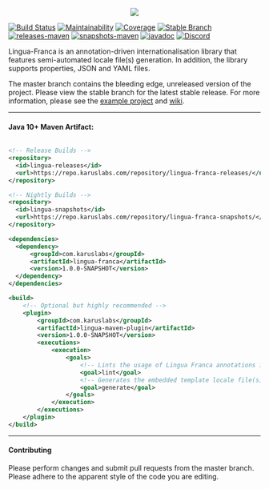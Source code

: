 <p align = "center">
  <img src = "https://i.imgur.com/GQoZzTm.png">
</p>

[![Build Status](https://travis-ci.org/Pante/Lingua-Franca.svg?branch=master)](https://travis-ci.org/Pante/Lingua-Franca)
[![Maintainability](https://api.codeclimate.com/v1/badges/3151e7bc7078007cad19/maintainability)](https://codeclimate.com/github/Pante/Lingua-Franca/maintainability)
[![Coverage](https://codecov.io/gh/Pante/Lingua-Franca/branch/master/graph/badge.svg)](https://codecov.io/gh/Pante/Lingua-Franca)
[![Stable Branch](https://img.shields.io/badge/stable-branch-blue.svg)](https://github.com/Pante/Lingua-Franca/tree/stable)
[![releases-maven](https://img.shields.io/maven-metadata/v/https/repo.karuslabs.com/repository/lingua-franca-releases/com/karuslabs/lingua-franca/maven-metadata.xml.svg)](https://repo.karuslabs.com/service/rest/repository/browse/lingua-franca-releases/)
[![snapshots-maven](https://img.shields.io/maven-metadata/v/https/repo.karuslabs.com/repository/lingua-franca-nightly/com/karuslabs/lingua-franca/maven-metadata.xml.svg)](https://repo.karuslabs.com/service/rest/repository/browse/lingua-franca-nightly/)
[![javadoc](https://img.shields.io/badge/javadoc-1.0.0-brightgreen.svg)](https://repo.karuslabs.com/repository/lingua-franca-project/1.0.0/lingua-franca/apidocs/overview-summary.html)
[![Discord](https://img.shields.io/discord/140273735772012544.svg?logo=discord)](https://discord.gg/uE4C9NQ)

Lingua-Franca is an annotation-driven internationalisation library that features semi-automated locale file(s) generation. In addition, the library supports properties, JSON and YAML files.

The master branch contains the bleeding edge, unreleased version of the project. Please view the stable branch for the latest stable release. For more information, please see the [example project](https://github.com/Pante/Lingua-Franca/tree/stable/lingua-example/) and [wiki](https://github.com/Pante/Lingua-Franca/wiki/).

***

#### Java 10+ Maven Artifact:
```XML

<!-- Release Builds -->
<repository>
  <id>lingua-releases</id>
  <url>https://repo.karuslabs.com/repository/lingua-franca-releases/</url>
</repository>

<!-- Nightly Builds -->
<repository>
  <id>lingua-snapshots</id>
  <url>https://repo.karuslabs.com/repository/lingua-franca-snapshots/</url>
</repository>

<dependencies>
  <dependency>
      <groupId>com.karuslabs</groupId>
      <artifactId>lingua-franca</artifactId>
      <version>1.0.0-SNAPSHOT</version>
  </dependency>
</dependencies>

<build>
    <!-- Optional but highly recommended -->
    <plugin>
        <groupId>com.karuslabs</groupId>
        <artifactId>lingua-maven-plugin</artifactId>
        <version>1.0.0-SNAPSHOT</version>
        <executions>
            <execution>
                <goals>
                    <!-- Lints the usage of Lingua Franca annotations in the project -->
                    <goal>lint</goal>
                    <!-- Generates the embedded template locale file(s) at compilation -->
                    <goal>generate</goal>
                </goals>
            </execution>
        </executions>
    </plugin>
</build>
```
***

#### Contributing
Please perform changes and submit pull requests from the master branch. Please adhere to the apparent style of the code you are editing.
